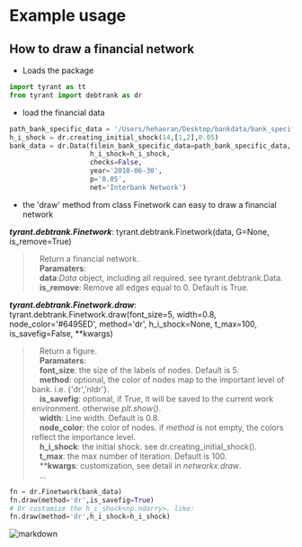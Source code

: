 <!-- markdownlint-disable MD033 -->
# Example usage

## How to draw a financial network

* Loads the package

```python
import tyrant as tt
from tyrant import debtrank as dr
```

* load the financial data

```python
path_bank_specific_data = '/Users/hehaoran/Desktop/bankdata/bank_specific_data(2010, 6, 30).csv'
h_i_shock = dr.creating_initial_shock(14,[1,2],0.05)
bank_data = dr.Data(filein_bank_specific_data=path_bank_specific_data,
                    h_i_shock=h_i_shock,
                    checks=False,
                    year='2010-06-30',
                    p='0.05',
                    net='Interbank Network')
```

* the 'draw' method from class Finetwork can easy to draw a financial network

***tyrant.debtrank.Finetwork***:
tyrant.debtrank.Finetwork(data, G=None, is_remove=True)
> &emsp;Return a financial network.  
&emsp;**Paramaters**:  
&emsp;**data**:*Data* object, including all required. see tyrant.debtrank.Data.  
&emsp;**is_remove**: Remove all edges equal to 0. Default is True.

***tyrant.debtrank.Finetwork.draw***:
tyrant.debtrank.Finetwork.draw(font_size=5, width=0.8, node_color='#6495ED', method='dr', h_i_shock=None, t_max=100, is_savefig=False, **kwargs)
> &emsp;Return a figure.  
&emsp;**Paramaters**:  
&emsp;**font_size**: the size of the labels of nodes. Default is 5.  
&emsp;**method**: optional, the color of nodes map to the important level of bank. i.e. {'dr','nldr'}.  
&emsp;**is_savefig**: optional, if True, it will be saved to the current work environment. otherwise *plt.show()*.  
&emsp;**width**: Line width. Default is 0.8.  
&emsp;**node_color**: the color of nodes. if *method* is not empty, the colors reflect the importance level.  
&emsp;**h_i_shock**: the initial shock. see dr.creating_initial_shock().  
&emsp;**t_max**: the max number of iteration. Default is 100.  
&emsp;****kwargs**: customization, see detail in *networkx.draw*.  
&emsp;...

```python
fn = dr.Finetwork(bank_data)
fn.draw(method='dr',is_savefig=True)
# Or customize the h_i_shock<np.ndarry>. like:
fn.draw(method='dr',h_i_shock=h_i_shock)
```

![markdown](https://raw.githubusercontent.com/hehaoran-ori/Tyrant/master/tools/InterbankNetwork20100630.png)
